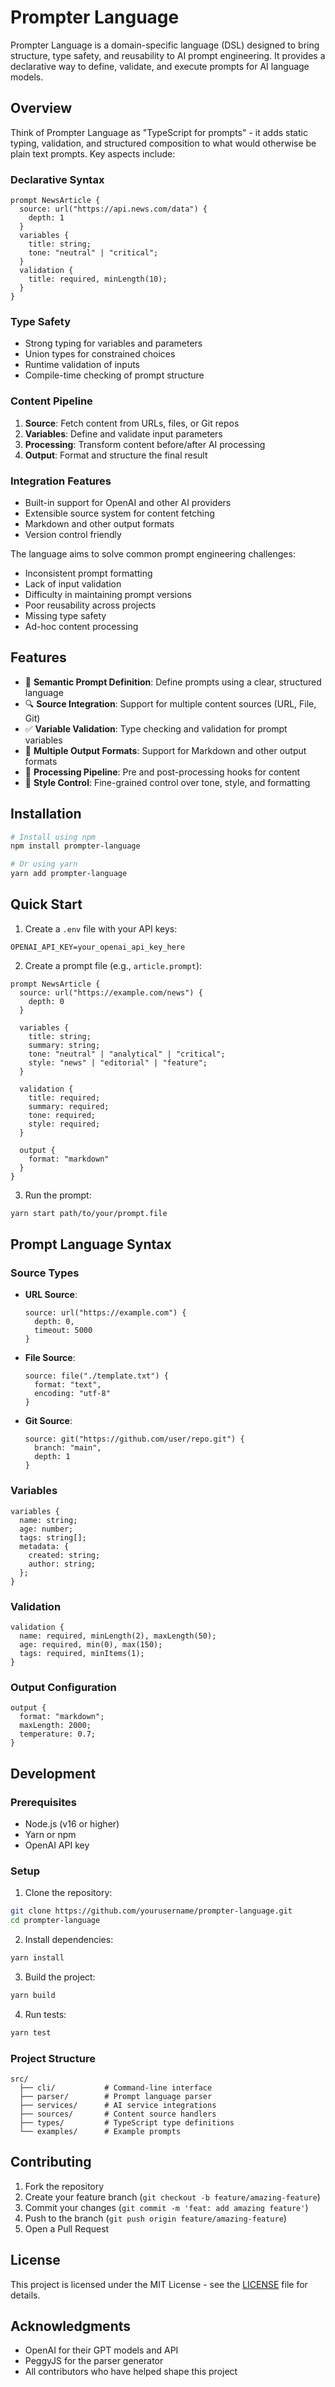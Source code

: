 # Prompter Language

Prompter Language is a domain-specific language (DSL) designed to bring structure, type safety, and reusability to AI prompt engineering. It provides a declarative way to define, validate, and execute prompts for AI language models.

## Overview

Think of Prompter Language as "TypeScript for prompts" - it adds static typing, validation, and structured composition to what would otherwise be plain text prompts. Key aspects include:

### Declarative Syntax
```
prompt NewsArticle {
  source: url("https://api.news.com/data") {
    depth: 1
  }
  variables {
    title: string;
    tone: "neutral" | "critical";
  }
  validation {
    title: required, minLength(10);
  }
}
```

### Type Safety
- Strong typing for variables and parameters
- Union types for constrained choices
- Runtime validation of inputs
- Compile-time checking of prompt structure

### Content Pipeline
1. **Source**: Fetch content from URLs, files, or Git repos
2. **Variables**: Define and validate input parameters
3. **Processing**: Transform content before/after AI processing
4. **Output**: Format and structure the final result

### Integration Features
- Built-in support for OpenAI and other AI providers
- Extensible source system for content fetching
- Markdown and other output formats
- Version control friendly

The language aims to solve common prompt engineering challenges:
- Inconsistent prompt formatting
- Lack of input validation
- Difficulty in maintaining prompt versions
- Poor reusability across projects
- Missing type safety
- Ad-hoc content processing

## Features

- 🎯 **Semantic Prompt Definition**: Define prompts using a clear, structured language
- 🔍 **Source Integration**: Support for multiple content sources (URL, File, Git)
- ✅ **Variable Validation**: Type checking and validation for prompt variables
- 📝 **Multiple Output Formats**: Support for Markdown and other output formats
- 🔄 **Processing Pipeline**: Pre and post-processing hooks for content
- 🎨 **Style Control**: Fine-grained control over tone, style, and formatting

## Installation

```bash
# Install using npm
npm install prompter-language

# Or using yarn
yarn add prompter-language
```

## Quick Start

1. Create a `.env` file with your API keys:
```env
OPENAI_API_KEY=your_openai_api_key_here
```

2. Create a prompt file (e.g., `article.prompt`):
```
prompt NewsArticle {
  source: url("https://example.com/news") {
    depth: 0
  }

  variables {
    title: string;
    summary: string;
    tone: "neutral" | "analytical" | "critical";
    style: "news" | "editorial" | "feature";
  }

  validation {
    title: required;
    summary: required;
    tone: required;
    style: required;
  }

  output {
    format: "markdown"
  }
}
```

3. Run the prompt:
```bash
yarn start path/to/your/prompt.file
```

## Prompt Language Syntax

### Source Types

- **URL Source**:
  ```
  source: url("https://example.com") {
    depth: 0,
    timeout: 5000
  }
  ```

- **File Source**:
  ```
  source: file("./template.txt") {
    format: "text",
    encoding: "utf-8"
  }
  ```

- **Git Source**:
  ```
  source: git("https://github.com/user/repo.git") {
    branch: "main",
    depth: 1
  }
  ```

### Variables

```
variables {
  name: string;
  age: number;
  tags: string[];
  metadata: {
    created: string;
    author: string;
  };
}
```

### Validation

```
validation {
  name: required, minLength(2), maxLength(50);
  age: required, min(0), max(150);
  tags: required, minItems(1);
}
```

### Output Configuration

```
output {
  format: "markdown";
  maxLength: 2000;
  temperature: 0.7;
}
```

## Development

### Prerequisites

- Node.js (v16 or higher)
- Yarn or npm
- OpenAI API key

### Setup

1. Clone the repository:
```bash
git clone https://github.com/yourusername/prompter-language.git
cd prompter-language
```

2. Install dependencies:
```bash
yarn install
```

3. Build the project:
```bash
yarn build
```

4. Run tests:
```bash
yarn test
```

### Project Structure

```
src/
  ├── cli/           # Command-line interface
  ├── parser/        # Prompt language parser
  ├── services/      # AI service integrations
  ├── sources/       # Content source handlers
  ├── types/         # TypeScript type definitions
  └── examples/      # Example prompts
```

## Contributing

1. Fork the repository
2. Create your feature branch (`git checkout -b feature/amazing-feature`)
3. Commit your changes (`git commit -m 'feat: add amazing feature'`)
4. Push to the branch (`git push origin feature/amazing-feature`)
5. Open a Pull Request

## License

This project is licensed under the MIT License - see the [LICENSE](LICENSE) file for details.

## Acknowledgments

- OpenAI for their GPT models and API
- PeggyJS for the parser generator
- All contributors who have helped shape this project 